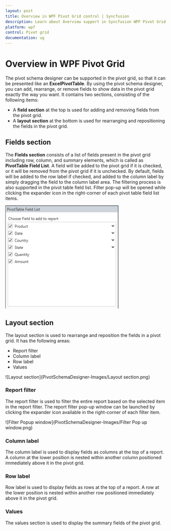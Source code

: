 ```yaml
---
layout: post
title: Overview in WPF Pivot Grid control | Syncfusion
description: Learn about Overview support in Syncfusion WPF Pivot Grid control and more.
platform: wpf
control: Pivot grid
documentation: ug
---
```


# Overview in WPF Pivot Grid

The pivot schema designer can be supported in the pivot grid, so that it can be presented like an **ExcelPivotTable**. By using the pivot schema designer, you can add, rearrange, or remove fields to show data in the pivot grid exactly the way you want. It contains two sections, consisting of the following items:

* A **field section** at the top is used for adding and removing fields from the pivot grid.
* A **layout section** at the bottom is used for rearranging and repositioning the fields in the pivot grid.

## Fields section

The **Fields section** consists of a list of fields present in the pivot grid including row, column, and summary elements, which is called as **PivotTable Field List**. A field will be added to the pivot grid if it is checked, or it will be removed from the pivot grid if it is unchecked. By default, fields will be added to the row label if checked, and added to the column label by simply dragging the field to the column label area. The filtering process is also supported in the pivot table field list. Filter pop-up will be opened while clicking the expander icon in the right-corner of each pivot table field list items.

![FieldsSection](PivotSchemaDesigner-Images/FieldsSection.png)

## Layout section

The layout section is used to rearrange and reposition the fields in a pivot grid. It has the following areas:

* Report filter
* Column label
* Row label
* Values

![Layout section](PivotSchemaDesigner-Images/Layout section.png)

### Report filter

The report filter is used to filter the entire report based on the selected item in the report filter. The report filter pop-up window can be launched by clicking the expander icon available in the right-corner of each filter item.

![Filter Popup window](PivotSchemaDesigner-Images/Filter Pop up window.png)

### Column label

The column label is used to display fields as columns at the top of a report. A column at the lower position is nested within another column positioned immediately above it in the pivot grid.

### Row label

Row label is used to display fields as rows at the top of a report. A row at the lower position is nested within another row positioned immediately above it in the pivot grid.

### Values

The values section is used to display the summary fields of the pivot grid.
